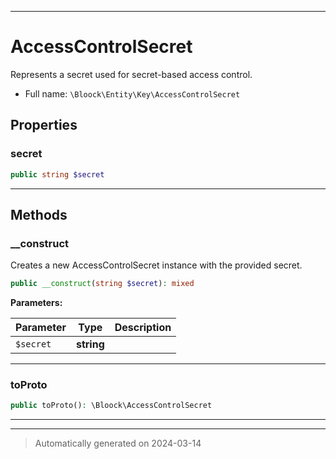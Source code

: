 ***

# AccessControlSecret

Represents a secret used for secret-based access control.



* Full name: `\Bloock\Entity\Key\AccessControlSecret`



## Properties


### secret



```php
public string $secret
```






***

## Methods


### __construct

Creates a new AccessControlSecret instance with the provided secret.

```php
public __construct(string $secret): mixed
```








**Parameters:**

| Parameter | Type | Description |
|-----------|------|-------------|
| `$secret` | **string** |  |





***

### toProto



```php
public toProto(): \Bloock\AccessControlSecret
```












***


***
> Automatically generated on 2024-03-14
